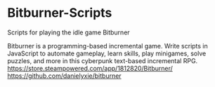 # Bitburner-Scripts
Scripts for playing the idle game Bitburner

Bitburner is a programming-based incremental game. Write scripts in JavaScript to automate gameplay, learn skills, play minigames, solve puzzles, and more in this cyberpunk text-based incremental RPG. https://store.steampowered.com/app/1812820/Bitburner/ https://github.com/danielyxie/bitburner
